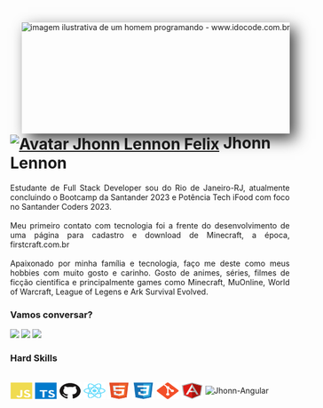 <img align="right" alt="imagem ilustrativa de um homem programando - www.idocode.com.br" height="200px" style="box-shadow: 10px 10px 25px 0px rgba(0,0,0,0.75); -webkit-box-shadow: 10px 10px 25px 0px rgba(0,0,0,0.75); -moz-box-shadow: 10px 10px 25px 0px rgba(0,0,0,0.75);" src="https://idocode.com.br/wp-content/uploads/2020/05/0-destaque-linguagens-de-programacao-2019.jpg.webp">

<h1>
    <a href="https://www.instagram.com/jhonnlennonfelix/">
     <img align="center" alt="Avatar Jhonn Lennon Felix" width="75px" src="https://instagram.fgig6-1.fna.fbcdn.net/v/t51.2885-19/312224665_412541234230246_2126704766640006357_n.jpg?stp=dst-jpg_s150x150&_nc_ht=instagram.fgig6-1.fna.fbcdn.net&_nc_cat=110&_nc_ohc=Gn20nZvkX_8AX90vlTl&edm=AOQ1c0wBAAAA&ccb=7-5&oh=00_AfC2yfvR1wIXTisRIw94dfiRUzsE9zh-96_sxKFYipnEHw&oe=652319A2&_nc_sid=8b3546"></a>
    <span>Jhonn Lennon</span>
</h1>

<p align="justify">Estudante de Full Stack Developer sou do Rio de Janeiro-RJ, atualmente concluindo o Bootcamp da Santander 2023 e Potência Tech iFood com foco no Santander Coders 2023.
<br><br>
Meu primeiro contato com tecnologia foi a frente do desenvolvimento de uma página para cadastro e download de Minecraft, a época, firstcraft.com.br
<br><br>
Apaixonado por minha família e tecnologia, faço me deste como meus hobbies com muito gosto e carinho. Gosto de animes, séries, filmes de ficção cientifica e
principalmente games como Minecraft, MuOnline, World of Warcraft, League of Legens e Ark Survival Evolved.</p>

<h3 align="left">Vamos conversar?</h3>

<a href="https://www.instagram.com/jhonnlennonfelix/" target="_blank"><img src="https://img.shields.io/badge/-Instagram-%23E4405F?style=for-the-badge&logo=instagram&logoColor=white" target="_blank"></a>
  <a href = "mailto:jhonn1990@hotmail.com"><img src="https://img.shields.io/badge/-Gmail-%23333?style=for-the-badge&logo=gmail&logoColor=white" target="_blank"></a>
  <a href="https://br.linkedin.com/in/jhonn-lennon-felix-figueiredo-381624286" target="_blank"><img src="https://img.shields.io/badge/-LinkedIn-%230077B5?style=for-the-badge&logo=linkedin&logoColor=white" target="_blank"></a>

  <h3 align="left">Hard Skills</h3>
  <div style="display: inline_block"><br>
  <img align="center" alt="Jhonn-Js" height="30" width="40" src="https://raw.githubusercontent.com/devicons/devicon/master/icons/javascript/javascript-plain.svg">
  <img align="center" alt="Jhonn-Ts" height="30" width="40" src="https://raw.githubusercontent.com/devicons/devicon/master/icons/typescript/typescript-plain.svg">
  <img align="center" alt="Jhonn-React" height="30" width="40" 
src="https://raw.githubusercontent.com/devicons/devicon/master/icons/github/github-original.svg">
  <img align="center" alt="Jhonn-Angular" height="30" width="40" src="https://raw.githubusercontent.com/devicons/devicon/master/icons/react/react-original.svg">
  <img align="center" alt="Jhonn-HTML" height="30" width="40" src="https://raw.githubusercontent.com/devicons/devicon/master/icons/html5/html5-original.svg">
  <img align="center" alt="Jhonn-CSS" height="30" width="40" src="https://raw.githubusercontent.com/devicons/devicon/master/icons/css3/css3-original.svg">
  <img align="center" alt="Jhonn-GIT" height="30" width="40" src="https://raw.githubusercontent.com/devicons/devicon/master/icons/git/git-original.svg">
  <img align="center" alt="Jhonn-GITHUB" height="30" width="40" src="https://raw.githubusercontent.com/devicons/devicon/master/icons/angularjs/angularjs-original.svg">
  <img align="center" alt="Jhonn-Angular" height="30" width="30" src="https://raw.githubusercontent.com/microsoft/PowerBI-Icons/main/PNG/Power-BI.png">
</div>
